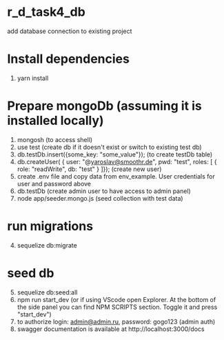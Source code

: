 # r_d_task4_db
add database connection to existing project

# Install dependencies
1. yarn install
<!-- 2. Creating DataBase and user
    2.1. sudo -u <youruser> createuser express_admin
    2.2. sudo -u <youruser> createdb dev_db
    # if you OS doesn't support commands above, enter psql command line and type:
    CREATE DATABASE dev_db;
    CREATE USER express_admin WITH ENCRYPTED PASSWORD 's3cr3tpass';
    GRANT ALL PRIVILEGES ON DATABASE dev_db TO express_admin;

    # Enter psql command line
    2.3 psql postgres
    2.4 ALTER ROLE express_admin WITH SUPERUSER;
    2.5 GRANT ALL PRIVILEGES ON DATABASE dev_db TO express_admin;
    # add password to express_admin user
    2.6 ALTER USER express_admin WITH ENCRYPTED PASSWORD 's3cr3tpass'
    # type \q to exit commannd line -->
# Prepare mongoDb (assuming it is installed locally)
1. mongosh (to access shell)
2. use test (create db if it doesn't exist or switch to existing test db)
3. db.testDb.insert({some_key: "some_value"}); (to create testDb table)
4. db.createUser(
  {
    user: "@yaroslav@smoothr.de",
    pwd: "test",
    roles: [ { role: "readWrite", db: "test" } ]}); (create new user)
5. create .env file and copy data from env_example. User credentials for user and password above
6. db.testDb (create admin user to have access to admin panel)
7. node app/seeder.mongo.js (seed collection with test data)

# run migrations
4. sequelize db:migrate
# seed db
5. sequelize db:seed:all
6. npm run start_dev (or if using VScode open Explorer. At the bottom of the side panel you can find NPM SCRIPTS section. Toggle it and press "start_dev")
7. to authorize login: admin@admin.ru, password: gogo123 (admin auth)
8. swagger documentation is available at http://localhost:3000/docs
